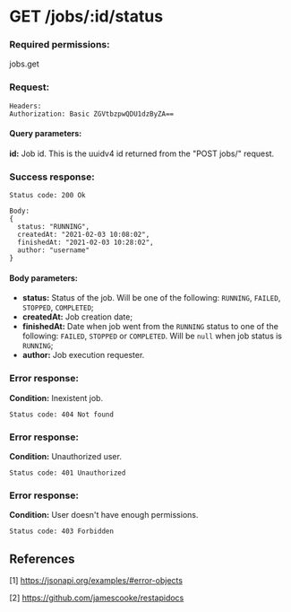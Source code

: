 # GET /jobs/:id/status

### Required permissions:
jobs.get

### Request:
```
Headers:
Authorization: Basic ZGVtbzpwQDU1dzByZA==
```

#### Query parameters:

<strong>id:</strong> Job id. This is the uuidv4 id returned from the "POST jobs/" request.

### Success response:
```
Status code: 200 Ok

Body:
{
  status: "RUNNING",
  createdAt: "2021-02-03 10:08:02",
  finishedAt: "2021-02-03 10:28:02",
  author: "username"
}
```

#### Body parameters:

* <strong>status:</strong> Status of the job. Will be one of the following: `RUNNING`, `FAILED`, `STOPPED`, `COMPLETED`;
* <strong>createdAt:</strong> Job creation date;
* <strong>finishedAt:</strong> Date when job went from the `RUNNING` status to one of the following: `FAILED`, `STOPPED` or `COMPLETED`. Will be
  `null` when job status is `RUNNING`;
* <strong>author:</strong> Job execution requester.

### Error response:

<strong>Condition:</strong> Inexistent job. 

```
Status code: 404 Not found
```

### Error response:

<strong>Condition:</strong> Unauthorized user.

```
Status code: 401 Unauthorized
```

### Error response:

<strong>Condition:</strong> User doesn't have enough permissions.

```
Status code: 403 Forbidden
```

## References

[1] https://jsonapi.org/examples/#error-objects

[2] https://github.com/jamescooke/restapidocs
